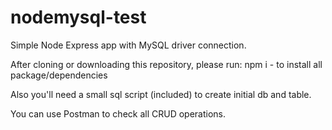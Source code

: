 # nodemysql-test
Simple Node Express app with MySQL driver connection.

After cloning or downloading this repository, please run: npm i - to install all package/dependencies

Also you'll need a small sql script (included) to create initial db and table.

You can use Postman to check all CRUD operations.

